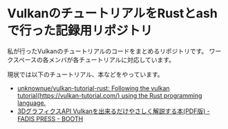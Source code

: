 # VulkanのチュートリアルをRustとashで行った記録用リポジトリ

私が行ったVulkanのチュートリアルのコードをまとめるリポジトリです。
ワークスペースの各メンバが各チュートリアルに対応しています。

現状では以下のチュートリアル、本などをやっています。

- [unknownue/vulkan-tutorial-rust: Following the vulkan tutorial(https://vulkan-tutorial.com/) using the Rust programming language.](https://github.com/unknownue/vulkan-tutorial-rust)
- [3DグラフィクスAPI Vulkanを出来るだけやさしく解説する本(PDF版) - FADIS PRESS - BOOTH](https://booth.pm/ja/items/1562222)
